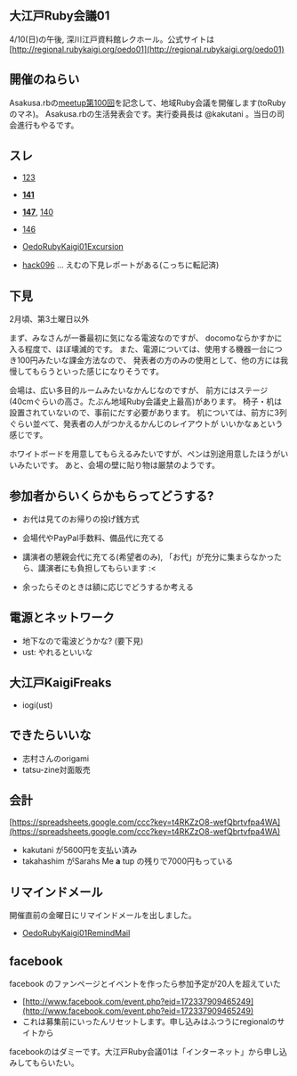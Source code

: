 ## 大江戸Ruby会議01

4/10(日)の午後, 深川江戸資料館レクホール。公式サイトは [http://regional.rubykaigi.org/oedo01](http://regional.rubykaigi.org/oedo01)

## 開催のねらい

Asakusa.rbの[meetup第100回](hack100.html)を記念して、地域Ruby会議を開催します(toRubyのマネ)。 Asakusa.rbの生活発表会です。実行委員長は @kakutani 。当日の司会進行もやるです。

## スレ

- [123](123.html)
- **[141](141.html)**
- **[147](147.html)**, [140](140.html)
- [146](146.html)
- [OedoRubyKaigi01Excursion](OedoRubyKaigi01Excursion.html)

- [hack096](hack096.html) ... えむの下見レポートがある(こっちに転記済)

## 下見

2月頃、第3土曜日以外

まず、みなさんが一番最初に気になる電波なのですが、 docomoならかすかに入る程度で、ほぼ壊滅的です。 また、電源については、使用する機器一台につき100円みたいな課金方法なので、 発表者の方のみの使用として、他の方には我慢してもらうといった感じになりそうです。

会場は、広い多目的ルームみたいなかんじなのですが、 前方にはステージ(40cmぐらいの高さ。たぶん地域Ruby会議史上最高)があります。 椅子・机は設置されていないので、事前にだす必要があります。 机については、前方に3列ぐらい並べて、発表者の人がつかえるかんじのレイアウトが いいかなぁという感じです。

ホワイトボードを用意してもらえるみたいですが、ペンは別途用意したほうがいいみたいです。 あと、会場の壁に貼り物は厳禁のようです。

## 参加者からいくらかもらってどうする?

- お代は見てのお帰りの投げ銭方式

- 会場代やPayPal手数料、備品代に充てる
- 講演者の懇親会代に充てる(希望者のみ), 「お代」が充分に集まらなかったら、講演者にも負担してもらいます :\<
- 余ったらそのときは額に応じでどうするか考える

## 電源とネットワーク

- 地下なので電波どうかな? (要下見)
- ust: やれるといいな

## 大江戸KaigiFreaks

- iogi(ust)

## できたらいいな

- 志村さんのorigami
- tatsu-zine対面販売

## 会計

[https://spreadsheets.google.com/ccc?key=t4RKZzO8-wefQbrtvfpa4WA](https://spreadsheets.google.com/ccc?key=t4RKZzO8-wefQbrtvfpa4WA)

- kakutani が5600円を支払い済み
- takahashim がSarahs Me **a** tup の残りで7000円もっている

## リマインドメール

開催直前の金曜日にリマインドメールを出しました。

- [OedoRubyKaigi01RemindMail](OedoRubyKaigi01RemindMail.html)

## facebook

facebook のファンページとイベントを作ったら参加予定が20人を超えていた

- [http://www.facebook.com/event.php?eid=172337909465249](http://www.facebook.com/event.php?eid=172337909465249)
- これは募集前にいったんリセットします。申し込みはふつうにregionalのサイトから

facebookのはダミーです。大江戸Ruby会議01は「インターネット」から申し込みしてもらいたい。

